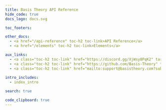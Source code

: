 ```yaml
---
title: Basis Theory API Reference
hide_code: true
docs_logo: docs.svg

toc_footers:

other_docs:
  - <a href="/api-reference" toc-h2 toc-link>API Reference</a>
  - <a href="/elements" toc-h2 toc-link>Elements</a>

aux_links:
  - <a class="toc-h2 toc-link" href="https://discord.gg/XjWsy8PqK2" target="_blank">Join Discord</a>
  - <a class="toc-h2 toc-link" href="https://github.com/Basis-Theory" target="_blank">Github</a>
  - <a class="toc-h2 toc-link" href="mailto:support@basistheory.com?subject=Help!">Email Support</a>
  
intro_includes:
  - index_intro

search: true

code_clipboard: true
---
```

